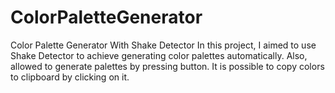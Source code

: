 # ColorPaletteGenerator
Color Palette Generator With Shake Detector
In this project, I aimed to use Shake Detector to achieve generating color palettes automatically. 
Also, allowed to generate palettes by pressing button.
It is possible to copy colors to clipboard by clicking on it.
